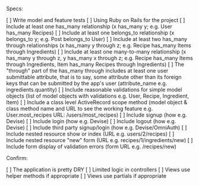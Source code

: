 Specs:

[ ] Write model and feature tests
[ ] Using Ruby on Rails for the project
[ ] Include at least one has_many relationship (x has_many y; e.g. User has_many Recipes)
[ ] Include at least one belongs_to relationship (x belongs_to y; e.g. Post belongs_to User)
[ ] Include at least two has_many through relationships (x has_many y through z; e.g. Recipe has_many Items through Ingredients)
[ ] Include at least one many-to-many relationship (x has_many y through z, y has_many x through z; e.g. Recipe has_many Items through Ingredients, Item has_many Recipes through Ingredients)
[ ] The "through" part of the has_many through includes at least one user submittable attribute, that is to say, some attribute other than its foreign keys that can be submitted by the app's user (attribute_name e.g. ingredients.quantity)
[ ] Include reasonable validations for simple model objects (list of model objects with validations e.g. User, Recipe, Ingredient, Item)
[ ] Include a class level ActiveRecord scope method (model object & class method name and URL to see the working feature e.g. User.most_recipes URL: /users/most_recipes)
[ ] Include signup (how e.g. Devise)
[ ] Include login (how e.g. Devise)
[ ] Include logout (how e.g. Devise)
[ ] Include third party signup/login (how e.g. Devise/OmniAuth)
[ ] Include nested resource show or index (URL e.g. users/2/recipes)
[ ] Include nested resource "new" form (URL e.g. recipes/1/ingredients/new)
[ ] Include form display of validation errors (form URL e.g. /recipes/new)


Confirm:

[ ] The application is pretty DRY
[ ] Limited logic in controllers
[ ] Views use helper methods if appropriate
[ ] Views use partials if appropriate
